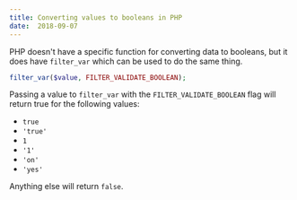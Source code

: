 ```yaml
---
title: Converting values to booleans in PHP
date:  2018-09-07
---
```


PHP doesn't have a specific function for converting data to booleans, but it
does have `filter_var` which can be used to do the same thing.

```php
filter_var($value, FILTER_VALIDATE_BOOLEAN);
```

Passing a value to `filter_var` with the `FILTER_VALIDATE_BOOLEAN` flag will
return true for the following values:

* `true`
* `'true'`
* `1`
* `'1'`
* `'on'`
* `'yes'`

Anything else will return `false`.
